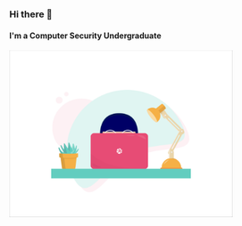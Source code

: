 ### Hi there 👋
#### I'm a Computer Security Undergraduate

<img src="https://github.com/Mewni/Mewni/blob/master/Images/image_processing20200119-22208-1tbdbxc.gif" width="400" height="300">


<!--
**Mewni/Mewni** is a ✨ _special_ ✨ repository because its `README.md` (this file) appears on your GitHub profile.

Here are some ideas to get you started:

- 🔭 I’m currently working on ...
- 🌱 I’m currently learning ...
- 👯 I’m looking to collaborate on ...
- 🤔 I’m looking for help with ...
- 💬 Ask me about ...
- 📫 How to reach me: ...
- 😄 Pronouns: ...
- ⚡ Fun fact: ...
-->
